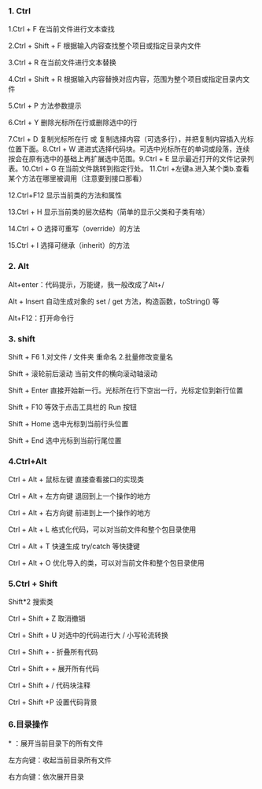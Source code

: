 ### 1. Ctrl

1.Ctrl + F 在当前文件进行文本查找

2.Ctrl + Shift + F 根据输入内容查找整个项目或指定目录内文件

3.Ctrl + R 在当前文件进行文本替换

4.Ctrl + Shift + R 根据输入内容替换对应内容，范围为整个项目或指定目录内文件

5.Ctrl + P 方法参数提示

6.Ctrl + Y 删除光标所在行或删除选中的行

7.Ctrl + D 复制光标所在行 或 复制选择内容（可选多行），并把复制内容插入光标位置下面。8.Ctrl + W 递进式选择代码块。可选中光标所在的单词或段落，连续按会在原有选中的基础上再扩展选中范围。9.Ctrl + E 显示最近打开的文件记录列表。10.Ctrl + G 在当前文件跳转到指定行处。
11.Ctrl +左键a.进入某个类b.查看某个方法在哪里被调用（注意要到接口那看）

12.Ctrl+F12 显示当前类的方法和属性

13.Ctrl + H 显示当前类的层次结构（简单的显示父类和子类有啥）

14.Ctrl + O 选择可重写（override）的方法

15.Ctrl + I 选择可继承（inherit）的方法

### 2. Alt

Alt+enter：代码提示，万能键，我一般改成了Alt+/ 

Alt + Insert   自动生成对象的 set / get 方法，构造函数，toString() 等

Alt+F12：打开命令行

### 3. shift

Shift + F6 1.对文件 / 文件夹 重命名 2.批量修改变量名

Shift + 滚轮前后滚动 当前文件的横向滚动轴滚动

Shift + Enter 直接开始新一行。光标所在行下空出一行，光标定位到新行位置

Shift + F10 等效于点击工具栏的 Run 按钮

Shift + Home 选中光标到当前行头位置

Shift + End 选中光标到当前行尾位置

### 4.Ctrl+Alt

Ctrl + Alt + 鼠标左键 直接查看接口的实现类

Ctrl + Alt + 左方向键 退回到上一个操作的地方

Ctrl + Alt + 右方向键 前进到上一个操作的地方

Ctrl + Alt + L 格式化代码，可以对当前文件和整个包目录使用

Ctrl + Alt + T 快速生成 try/catch 等快捷键

Ctrl + Alt + O 优化导入的类，可以对当前文件和整个包目录使用

### 5.Ctrl + Shift

Shift*2 搜索类

Ctrl + Shift + Z 取消撤销

Ctrl + Shift + U 对选中的代码进行大 / 小写轮流转换

Ctrl + Shift + - 折叠所有代码

Ctrl + Shift + + 展开所有代码

Ctrl + Shift + / 代码块注释

Ctrl + Shift +P 设置代码背景

### 6.目录操作

\* ：展开当前目录下的所有文件

左方向键：收起当前目录所有文件

右方向键：依次展开目录